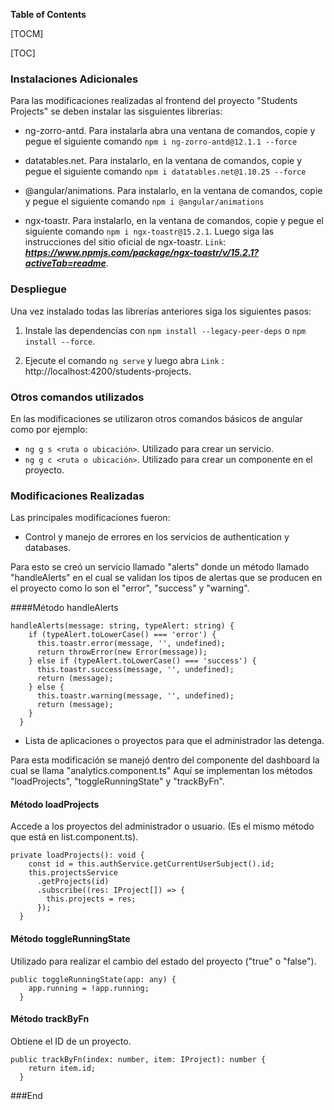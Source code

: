 **Table of Contents**

[TOCM]

[TOC]

### Instalaciones Adicionales
Para las modificaciones realizadas al frontend del proyecto "Students Projects" se deben instalar las sisguientes librerias:

- ng-zorro-antd.  Para instalarla abra una ventana de comandos, copie y pegue el siguiente comando `npm i ng-zorro-antd@12.1.1 --force`

- datatables.net.  Para instalarlo, en la ventana de comandos, copie y pegue el siguiente comando `npm i datatables.net@1.10.25 --force`

- @angular/animations.  Para instalarlo, en la ventana de comandos, copie y pegue el siguiente comando `npm i @angular/animations`

- ngx-toastr.  Para instalarlo, en la ventana de comandos, copie y pegue el siguiente comando `npm i ngx-toastr@15.2.1`. Luego siga las instrucciones del sitio oficial de ngx-toastr. `Link`: ***https://www.npmjs.com/package/ngx-toastr/v/15.2.1?activeTab=readme***.


### Despliegue

Una vez instalado todas las librerías anteriores siga los siguientes pasos:

1. Instale las dependencias con `npm install --legacy-peer-deps` o `npm install --force`.

2. Ejecute el comando `ng serve` y luego abra `Link` : http://localhost:4200/students-projects.

### Otros comandos utilizados

En las modificaciones se utilizaron otros comandos básicos de angular como por ejemplo:

- `ng g s <ruta o ubicación>`. Utilizado para crear un servicio.
- `ng g c <ruta o ubicación>`. Utilizado para crear un componente en el proyecto.

### Modificaciones Realizadas

Las principales modificaciones fueron:

- Control y manejo de errores en los servicios de authentication y databases.

Para esto se creó un servicio llamado "alerts" donde un método llamado "handleAlerts" en el cual se validan los tipos de alertas que se producen en el proyecto como lo son el "error", "success" y "warning".

####Método handleAlerts

```
handleAlerts(message: string, typeAlert: string) {
    if (typeAlert.toLowerCase() === 'error') {
      this.toastr.error(message, '', undefined);
      return throwError(new Error(message));
    } else if (typeAlert.toLowerCase() === 'success') {
      this.toastr.success(message, '', undefined);
      return (message);
    } else {
      this.toastr.warning(message, '', undefined);
      return (message);
    }
  }
```

- Lista de aplicaciones o proyectos para que el administrador las detenga.

Para esta modificación se manejó dentro del componente del dashboard la cual se llama "analytics.component.ts" Aquí se implementan los métodos "loadProjects", "toggleRunningState" y  "trackByFn".

#### Método loadProjects

Accede a  los proyectos del administrador o usuario. (Es el mismo método que está en list.component.ts).

``` 
private loadProjects(): void {
    const id = this.authService.getCurrentUserSubject().id;
    this.projectsService
      .getProjects(id)
      .subscribe((res: IProject[]) => {
        this.projects = res;
      });
  }

```

#### Método toggleRunningState

Utilizado para realizar el cambio del estado del proyecto ("true" o "false").

``` 
public toggleRunningState(app: any) {
    app.running = !app.running;
  }

```

#### Método trackByFn

Obtiene el ID de un proyecto.

``` 
public trackByFn(index: number, item: IProject): number {
    return item.id;
  }

```




###End
